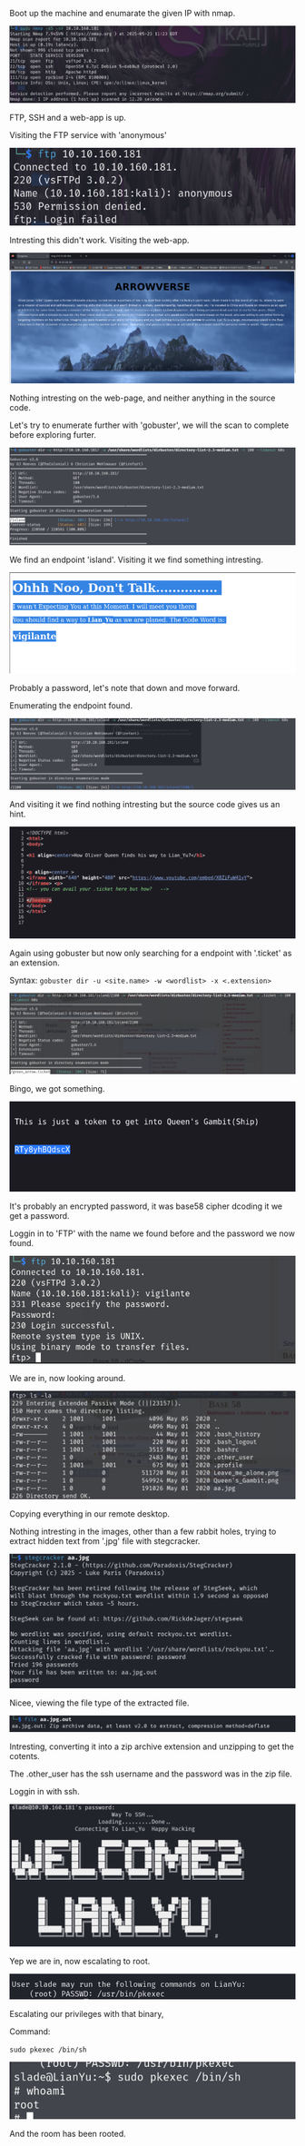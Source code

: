 Boot up the machine and enumarate the given IP with nmap.

![image](/Lian_Yu/img/Screenshot%202025-05-23%20205612.png)

FTP, SSH and a web-app is up.

Visiting the FTP service with 'anonymous'

![image](/Lian_Yu/img/Screenshot%202025-05-23%20205842.png)

Intresting this didn't work. Visiting the web-app.

![image](/Lian_Yu/img/Screenshot%202025-05-23%20210051.png)

Nothing intresting on the web-page, and neither anything in the source code.

Let's try to enumerate further with 'gobuster', we will the scan to complete before exploring furter.

![image](/Lian_Yu/img/Screenshot%202025-05-23%20211631.png)

We find an endpoint 'island'.
Visiting it we find something intresting.

![image](/Lian_Yu/img/Screenshot%202025-05-23%20211744.png)

Probably a password, let's note that down and move forward.

Enumerating the endpoint found.

![image](/Lian_Yu/img/Screenshot%202025-05-23%20211920.png)

And visiting it we find nothing intresting but the source code gives us an hint.

![image](/Lian_Yu/img/Screenshot%202025-05-23%20212025.png)

Again using gobuster but now only searching for a endpoint with '.ticket' as an extension.

Syntax:
``
gobuster dir -u <site.name> -w <wordlist> -x <.extension>
``

![image](/Lian_Yu/img/Screenshot%202025-05-23%20213021.png)

Bingo, we got something.

![image](/Lian_Yu/img/Screenshot%202025-05-23%20213314.png)

It's probably an encrypted password, it was base58 cipher dcoding it we get a password.

Loggin in to 'FTP' with the name we found before and the password we now found.

![image](/Lian_Yu/img/Screenshot%202025-05-23%20213558.png)

We are in, now looking around.

![image](/Lian_Yu/img/Screenshot%202025-05-23%20213827.png)

Copying everything in our remote desktop.

Nothing intresting in the images, other than a few rabbit holes, trying to extract hidden text from '.jpg' file with stegcracker.

![image](/Lian_Yu/img/Screenshot%202025-05-23%20215413.png)

Nicee, viewing the file type of the extracted file.

![image](/Lian_Yu/img/Screenshot%202025-05-23%20215558.png)

Intresting, converting it into a zip archive extension and unzipping to get the cotents.

The .other_user has the ssh username and the password was in the zip file.

Loggin in with ssh.

![image](/Lian_Yu/img/Screenshot%202025-05-23%20220018.png)

Yep we are in, now escalating to root.

![image](/Lian_Yu/img/Screenshot%202025-05-23%20220123.png)

Escalating our privileges with that binary,

Command:

``
sudo pkexec /bin/sh
``

![image](/Lian_Yu/img/Screenshot%202025-05-23%20220334.png)

And the room has been rooted.